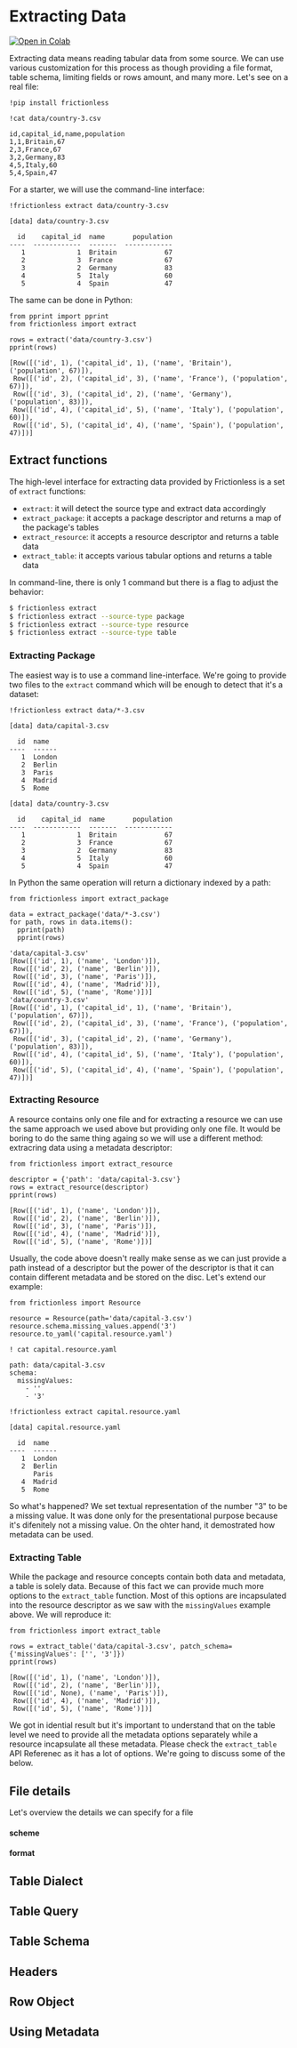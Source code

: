 # Extracting Data

[![Open in Colab](https://colab.research.google.com/assets/colab-badge.svg)](https://colab.research.google.com/drive/1is_PcpzFl42aWI2B2tHaBGj3jxsKZ_eZ)



Extracting data means reading tabular data from some source. We can use various customization for this process as though providing a file format, table schema, limiting fields or rows amount, and many more. Let's see on a real file:


```
!pip install frictionless
```


```
!cat data/country-3.csv
```

    id,capital_id,name,population
    1,1,Britain,67
    2,3,France,67
    3,2,Germany,83
    4,5,Italy,60
    5,4,Spain,47


For a starter, we will use the command-line interface:


```
!frictionless extract data/country-3.csv
```

    [data] data/country-3.csv

      id    capital_id  name       population
    ----  ------------  -------  ------------
       1             1  Britain            67
       2             3  France             67
       3             2  Germany            83
       4             5  Italy              60
       5             4  Spain              47


The same can be done in Python:


```
from pprint import pprint
from frictionless import extract

rows = extract('data/country-3.csv')
pprint(rows)
```

    [Row([('id', 1), ('capital_id', 1), ('name', 'Britain'), ('population', 67)]),
     Row([('id', 2), ('capital_id', 3), ('name', 'France'), ('population', 67)]),
     Row([('id', 3), ('capital_id', 2), ('name', 'Germany'), ('population', 83)]),
     Row([('id', 4), ('capital_id', 5), ('name', 'Italy'), ('population', 60)]),
     Row([('id', 5), ('capital_id', 4), ('name', 'Spain'), ('population', 47)])]



## Extract functions

The high-level interface for extracting data provided by Frictionless is a set of `extract` functions:
- `extract`: it will detect the source type and extract data accordingly
- `extract_package`: it accepts a package descriptor and returns a map of the package's tables
- `extract_resource`: it accepts a resource descriptor and returns a table data
- `extract_table`: it accepts various tabular options and returns a table data

In command-line, there is only 1 command but there is a flag to adjust the behavior:

```bash
$ frictionless extract
$ frictionless extract --source-type package
$ frictionless extract --source-type resource
$ frictionless extract --source-type table
```



### Extracting Package

The easiest way is to use a command line-interface. We're going to provide two files to the `extract` command which will be enough to detect that it's a dataset:


```
!frictionless extract data/*-3.csv
```

    [data] data/capital-3.csv

      id  name
    ----  ------
       1  London
       2  Berlin
       3  Paris
       4  Madrid
       5  Rome

    [data] data/country-3.csv

      id    capital_id  name       population
    ----  ------------  -------  ------------
       1             1  Britain            67
       2             3  France             67
       3             2  Germany            83
       4             5  Italy              60
       5             4  Spain              47


In Python the same operation will return a dictionary indexed by a path:


```
from frictionless import extract_package

data = extract_package('data/*-3.csv')
for path, rows in data.items():
  pprint(path)
  pprint(rows)
```

    'data/capital-3.csv'
    [Row([('id', 1), ('name', 'London')]),
     Row([('id', 2), ('name', 'Berlin')]),
     Row([('id', 3), ('name', 'Paris')]),
     Row([('id', 4), ('name', 'Madrid')]),
     Row([('id', 5), ('name', 'Rome')])]
    'data/country-3.csv'
    [Row([('id', 1), ('capital_id', 1), ('name', 'Britain'), ('population', 67)]),
     Row([('id', 2), ('capital_id', 3), ('name', 'France'), ('population', 67)]),
     Row([('id', 3), ('capital_id', 2), ('name', 'Germany'), ('population', 83)]),
     Row([('id', 4), ('capital_id', 5), ('name', 'Italy'), ('population', 60)]),
     Row([('id', 5), ('capital_id', 4), ('name', 'Spain'), ('population', 47)])]


### Extracting Resource

A resource contains only one file and for extracting a resource we can use the same approach we used above but providing only one file. It would be boring to do the same thing againg so we will use a different method: extracring data using a metadata descriptor:


```
from frictionless import extract_resource

descriptor = {'path': 'data/capital-3.csv'}
rows = extract_resource(descriptor)
pprint(rows)
```

    [Row([('id', 1), ('name', 'London')]),
     Row([('id', 2), ('name', 'Berlin')]),
     Row([('id', 3), ('name', 'Paris')]),
     Row([('id', 4), ('name', 'Madrid')]),
     Row([('id', 5), ('name', 'Rome')])]


Usually, the code above doesn't really make sense as we can just provide a path instead of a descriptor but the power of the descriptor is that it can contain different metadata and be stored on the disc. Let's extend our example:


```
from frictionless import Resource

resource = Resource(path='data/capital-3.csv')
resource.schema.missing_values.append('3')
resource.to_yaml('capital.resource.yaml')
```


```
! cat capital.resource.yaml
```

    path: data/capital-3.csv
    schema:
      missingValues:
        - ''
        - '3'



```
!frictionless extract capital.resource.yaml
```

    [data] capital.resource.yaml

      id  name
    ----  ------
       1  London
       2  Berlin
          Paris
       4  Madrid
       5  Rome


So what's happened? We set textual representation of the number "3" to be a missing value. It was done only for the presentational purpose because it's difenitely not a missing value. On the ohter hand, it demostrated how metadata can be used.

### Extracting Table

While the package and resource concepts contain both data and metadata, a table is solely data. Because of this fact we can provide much more options to the `extract_table` function. Most of this options are incapsulated into the resource descriptor as we saw with the `missingValues` example above. We will reproduce it:


```
from frictionless import extract_table

rows = extract_table('data/capital-3.csv', patch_schema={'missingValues': ['', '3']})
pprint(rows)
```

    [Row([('id', 1), ('name', 'London')]),
     Row([('id', 2), ('name', 'Berlin')]),
     Row([('id', None), ('name', 'Paris')]),
     Row([('id', 4), ('name', 'Madrid')]),
     Row([('id', 5), ('name', 'Rome')])]


We got in idential result but it's important to understand that on the table level we need to provide all the metadata options separately while a resource incapsulate all these metadata. Please check the `extract_table` API Referenec as it has a lot of options. We're going to discuss some of the below.

## File details

Let's overview the details we can specify for a file

#### scheme

#### format

## Table Dialect

## Table Query

## Table Schema

## Headers


## Row Object

## Using Metadata
